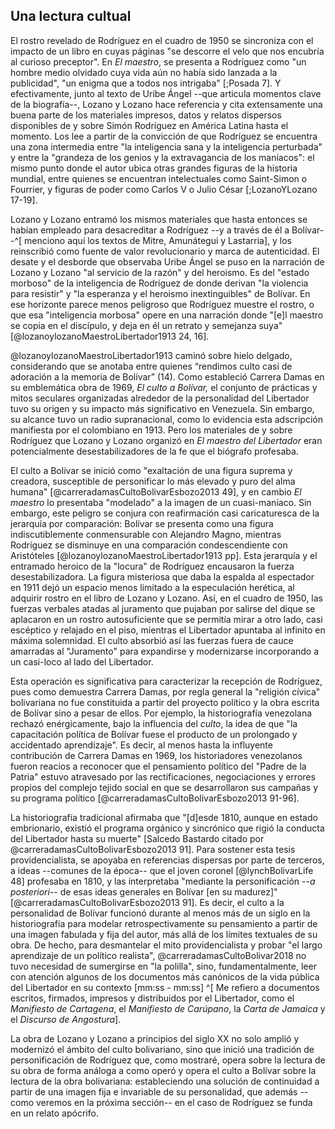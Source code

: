 
## Una lectura cultual

El rostro revelado de Rodríguez en el cuadro de 1950 se sincroniza con el impacto de un libro en cuyas páginas "se descorre el velo que nos encubría al curioso preceptor". En *El maestro*, se presenta a Rodríguez como "un hombre medio olvidado cuya vida  aún no había sido lanzada a la publicidad", "un enigma que a todos nos intrigaba" [;Posada 7].  Y efectivamente, junto al texto de Uribe Ángel --que articula momentos clave de la biografía--, Lozano y Lozano hace referencia y cita extensamente una buena parte de los  materiales impresos, datos y relatos dispersos disponibles de y sobre Simón Rodríguez en América Latina hasta el momento. Los lee a partir de la convicción de que Rodríguez se encuentra una zona intermedia entre "la inteligencia sana y la inteligencia perturbada" y entre la "grandeza de los genios y la extravagancia de los maníacos": el mismo punto donde el autor ubica  otras grandes figuras de la historia mundial, entre quienes se encuentran intelectuales como Saint-Simon o Fourrier, y figuras de poder como Carlos V o Julio César [;LozanoYLozano 17-19]. 

Lozano y Lozano entramó los mismos materiales que hasta entonces se habían empleado para desacreditar a Rodríguez --y a través de él a Bolívar--^[ menciono aquí los textos de Mitre, Amunátegui y Lastarria], y los reinscribió como fuente de valor revolucionario y marca de autenticidad. El desate y el desborde que observaba Uribe Ángel se puso en la narración de Lozano y Lozano "al servicio de la razón" y del heroismo. Es del "estado morboso" de la inteligencia de Rodríguez de donde derivan "la violencia para resistir" y "la esperanza y el heroismo inextinguibles" de Bolívar. En ese horizonte parece menos peligroso que Rodríguez muestre el rostro, o que esa "inteligencia morbosa" opere en una narración donde "[e]l maestro se copia en el discípulo, y deja en él un retrato y semejanza suya" [@lozanoylozanoMaestroLibertador1913 24, 16]. 

@lozanoylozanoMaestroLibertador1913 caminó sobre hielo delgado, considerando que se anotaba entre quienes “rendimos culto casi de adoración a la memoria de Bolívar” (14). Como estableció Carrera Damas en su emblemática obra de 1969, *El culto a Bolívar,* el conjunto de prácticas y mitos seculares organizadas alrededor de la personalidad del Libertador tuvo su origen y su impacto más significativo en Venezuela. Sin embargo, su alcance tuvo un radio supranacional, como lo evidencia esta adscripción manifiesta por el colombiano en 1913. Pero los materiales de y sobre Rodríguez que Lozano y Lozano organizó en *El maestro del Libertador* eran potencialmente desestabilizadores de la fe que el biógrafo profesaba. 

El culto a Bolívar se inició como "exaltación de una figura suprema y creadora, susceptible de personificar lo más elevado y puro del alma humana" [@carreradamasCultoBolivarEsbozo2013 49], y en cambio *El maestro* lo presentaba "modelado" a la imagen de un cuasi-maníaco. Sin embargo, este peligro se conjura con reafirmación casi caricaturesca de la jerarquía por comparación: Bolívar se presenta como una figura indiscutiblemente conmensurable con Alejandro Magno, mientras Rodríguez se disminuye en una comparación condescendiente con Aristóteles  [@lozanoylozanoMaestroLibertador1913 pp]. Esta jerarquía y el entramado heroico de la "locura" de Rodríguez encausaron la fuerza desestabilizadora. La figura misteriosa que daba la espalda al espectador en 1911 dejó un espacio menos limitado a la especulación herética, al adquirir rostro en el libro de Lozano y Lozano. Así, en el cuadro de 1950, las fuerzas verbales atadas al juramento que pujaban por salirse del dique se aplacaron en un rostro autosuficiente que se permitía mirar a otro lado, casi escéptico y relajado en el piso, mientras el Libertador apuntaba al infinito en máxima solemnidad. El culto absorbió así las fuerzas fuera de cauce amarradas al "Juramento" para expandirse y modernizarse incorporando a un casi-loco al lado del Libertador.

Esta operación es significativa para caracterizar la recepción de Rodríguez, pues como demuestra Carrera Damas, por regla general la "religión cívica" bolivariana no fue constituida a partir del proyecto político y la obra escrita de Bolívar sino a pesar de ellos. Por ejemplo, la historiografía venezolana rechazó enérgicamente, bajo la influencia del *culto*, la idea de que "la capacitación política de Bolívar fuese el producto de un prolongado y accidentado aprendizaje". Es decir, al menos hasta la influyente contribución de Carrera Damas en 1969, los historiadores venezolanos fueron reacios a reconocer que el pensamiento político del "Padre de la Patria" estuvo  atravesado por las rectificaciones, negociaciones y errores propios del complejo tejido social en que se desarrollaron sus campañas y su programa político [@carreradamasCultoBolivarEsbozo2013 91-96]. 

La historiografía tradicional afirmaba que "[d]esde 1810, aunque en estado embrionario, existió el programa orgánico y sincrónico que rigió la conducta del Libertador hasta su muerte" [Salcedo Bastardo citado por @carreradamasCultoBolivarEsbozo2013 91]. Para sostener esta tesis providencialista, se apoyaba en referencias dispersas por parte de terceros, a ideas --comunes de la época-- que el joven coronel [@lynchBolivarLife 48] profesaba en 1810, y las interpretaba "mediante la personificación --*a posteriori*-- de esas ideas generales en Bolívar [en su madurez]" [@carreradamasCultoBolivarEsbozo2013 91]. Es decir, el culto a la personalidad de Bolívar funcionó durante al menos más de un siglo en la historiografía para  modelar retrospectivamente su pensamiento a partir de una imagen fabulada y fija del autor, más allá de los límites textuales de su obra. De hecho, para desmantelar el mito providencialista y probar "el largo aprendizaje de un político realista", @carreradamasCultoBolivar2018 no tuvo necesidad de sumergirse en "la polilla", sino, fundamentalmente, leer con atención algunos de los documentos más canónicos de la vida pública del Libertador en su contexto [mm:ss - mm:ss] ^[ Me refiero a documentos escritos, firmados, impresos y distribuidos por el Libertador, como el *Manifiesto de Cartagena*, el *Manifiesto de Carúpano*, la *Carta de Jamaica* y el *Discurso de Angostura*].  

La obra de Lozano y Lozano a principios del siglo XX no solo amplió y modernizó el ámbito del culto bolivariano, sino que inició una tradición de personificación de Rodríguez que, como mostraré, opera sobre la lectura de su obra de forma análoga a como operó y opera el culto a Bolívar sobre la lectura de la obra bolivariana: estableciendo una solución de continuidad a partir de una imagen fija e invariable de su personalidad, que además --como veremos en la próxima sección-- en el caso de Rodríguez se funda en un relato apócrifo.